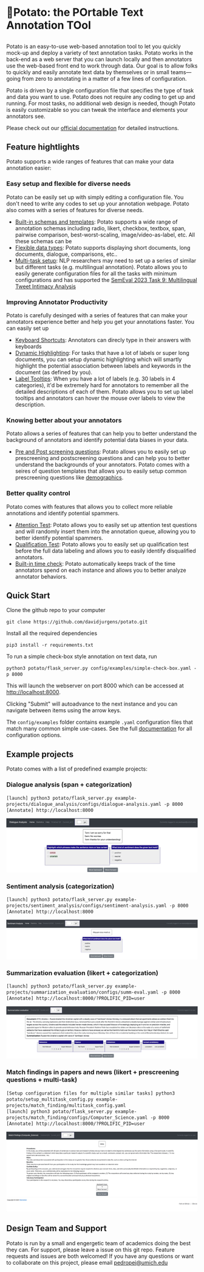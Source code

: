 # 🥔Potato: the POrtable Text Annotation TOol

##

Potato is an easy-to-use  web-based annotation tool to let you quickly mock-up and deploy a variety of text annotation tasks. Potato works in the back-end as a web server that you can launch locally and then annotators use the web-based front end to work through data. Our goal is to allow folks to quickly and easily annotate text data by themselves or in small teams&mdash;going from zero to annotating in a matter of a few lines of configuration.

Potato is driven by a single configuration file that specifies the type of task and data you want to use. Potato does not require any coding to get up and running. For most tasks, no additional web design is needed, though Potato is easily customizable so you can tweak the interface and elements your annotators see.

Please check out our [official documentation](https://potato-annotation-tutorial.readthedocs.io/) for detailed instructions.

## Feature hightlights 
Potato supports a wide ranges of features that can make your data annotation easier:

### Easy setup and flexible for diverse needs
Potato can be easily set up with simply editing a configuration file. You don't need to write any codes to set up your annotation webpage. Potato also comes with a series of features for diverse needs.
- [Built-in schemas and templates](https://potato-annotation-tutorial.readthedocs.io/en/latest/schemas_and_templates.html): Potato supports a wide range of annotation schemas including radio, likert, checkbox, textbox, span, pairwise comparison, best-worst-scaling, image/video-as-label, etc. All these schemas can be 
- [Flexible data types](https://potato-annotation-tutorial.readthedocs.io/en/latest/schemas_and_templates.html): Potato supports displaying short documents, long documents, dialogue, comparisons, etc.. 
- [Multi-task setup](https://potato-annotation-tutorial.readthedocs.io/en/latest/schemas_and_templates.html): NLP researchers may need to set up a series of similar but different tasks (e.g. multilingual annotation). Potato allows you to easily generate configuration files for all the tasks with minimum configurations and has supported the [SemEval 2023 Task 9: Multilingual Tweet Intimacy Analysis](https://sites.google.com/umich.edu/semeval-2023-tweet-intimacy/home)

### Improving Annotator Productivity
Potato is carefully desinged with a series of features that can make your annotators experience better and help you get your annotations faster. You can easily set up 
- [Keyboard Shortcuts](https://potato-annotation-tutorial.readthedocs.io/en/latest/productivity.html#keyboard-shortcuts): Annotators can direcly type in their answers with keyboards
- [Dynamic Highlighting](https://potato-annotation-tutorial.readthedocs.io/en/latest/productivity.html#dynamic-highlighting): For tasks that have a lot of labels or super long documents, you can setup dynamic highlighting which will smartly highlight the potential association between labels and keywords in the document (as defined by you). 
- [Label Tooltips](https://potato-annotation-tutorial.readthedocs.io/en/latest/productivity.html#tooltips): When you have a lot of labels (e.g. 30 labels in 4 categories), it'd be extremely hard for annotators to remember all the detailed descriptions of each of them. Potato allows you to set up label tooltips and annotators can hover the mouse over labels to view the description.

### Knowing better about your annotators
Potato allows a series of features that can help you to better understand the background of annotators and identify potential data biases in your data.
- [Pre and Post screening questions](https://potato-annotation-tutorial.readthedocs.io/en/latest/surveyflow.html#pre-study-survey): Potato allows you to easily set up prescreening and postscreening questions and can help you to better understand the backgrounds of your annotators. Potato comes with a seires of question templates that allows you to easily setup common prescreening questions like [demographics](https://potato-annotation-tutorial.readthedocs.io/en/latest/surveyflow.html#built-in-demographic-questions).

### Better quality control
Potato comes with features that allows you to collect more reliable annotations and identify potential spammers.
- [Attention Test](https://potato-annotation-tutorial.readthedocs.io/en/latest/surveyflow.html#attention-test): Potato allows you to easily set up attention test questions and will randomly insert them into the annotation queue, allowing you to better identify potential spammers.
- [Qualification Test](https://potato-annotation-tutorial.readthedocs.io/en/latest/surveyflow.html#pre-study-test): Potato allows you to easily set up qualification test before the full data labeling and allows you to easily identify disqualified annotators.
- [Built-in time check](https://potato-annotation-tutorial.readthedocs.io/en/latest/annotator_stats.html#annotation-time): Potato automatically keeps track of the time annotators spend on each instance and allows you to better analyze annotator behaviors.


## Quick Start
Clone the github repo to your computer

    git clone https://github.com/davidjurgens/potato.git

Install all the required dependencies

    pip3 install -r requirements.txt

To run a simple check-box style annotation on text data, run

    python3 potato/flask_server.py config/examples/simple-check-box.yaml -p 8000
        
This will launch the webserver on port 8000 which can be accessed at [http://localhost:8000](http://localhost:8000). 

Clicking "Submit" will autoadvance to the next instance and you can navigate between items using the arrow keys.

The `config/examples` folder contains example `.yaml` configuration files that match many common simple use-cases. See the full [documentation](https://potato-annotation-tutorial.readthedocs.io/en/latest/usage.html) for all configuration options.



## Example projects
Potato comes with a list of predefined example projects:

### Dialogue analysis (span + categorization)

    [launch] python3 potato/flask_server.py example-projects/dialogue_analysis/configs/dialogue-analysis.yaml -p 8000
    [Annotate] http://localhost:8000

![plot](./images/dialogue_analysis.gif)

### Sentiment analysis (categorization)

    [launch] python3 potato/flask_server.py example-projects/sentiment_analysis/configs/sentiment-analysis.yaml -p 8000
    [Annotate] http://localhost:8000
    
![plot](./images/sentiment_analysis.png)
    
### Summarization evaluation (likert + categorization)

    [launch] python3 potato/flask_server.py example-projects/summarization_evaluation/configs/summ-eval.yaml -p 8000
    [Annotate] http://localhost:8000/?PROLIFIC_PID=user
    
![plot](./images/summ_eval.png)

### Match findings in papers and news (likert + prescreening questions + multi-task)

    [Setup configuration files for multiple similar tasks] python3 potato/setup_multitask_config.py example-projects/match_finding/multitask_config.yaml
    [launch] python3 potato/flask_server.py example-projects/match_finding/configs/Computer_Science.yaml -p 8000
    [Annotate] http://localhost:8000/?PROLIFIC_PID=user
    
![plot](./images/match_finding.gif)
    
## Design Team and Support

Potato is run by a small and engergetic team of academics doing the best they can. For support, please leave a issue on this git repo. Feature requests and issues are both welcomed!
If you have any questions or want to collaborate on this project, please email pedropei@umich.edu
   
